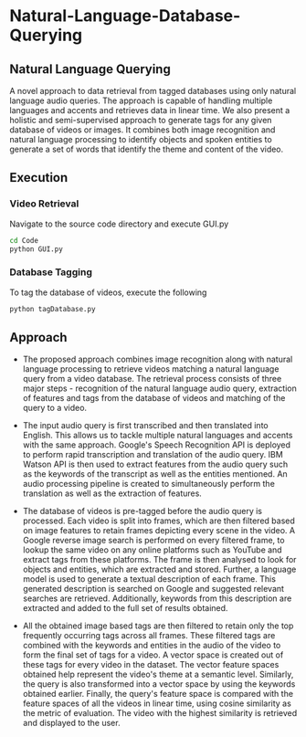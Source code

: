 # Natural-Language-Database-Querying


## Natural Language Querying

A novel approach to data retrieval from tagged databases using only natural language audio queries. The approach is capable of handling multiple languages and accents and retrieves data in linear time. We also present a holistic and semi-supervised approach to generate tags for any given database of videos or images. It combines both image recognition and natural language processing to identify objects and spoken entities to generate a set of words that identify the theme and content of the video.

## Execution

### Video Retrieval

Navigate to the source code directory and execute GUI.py
```sh
cd Code
python GUI.py
```

### Database Tagging

To tag the database of videos, execute the following
```sh
python tagDatabase.py
```

## Approach

* The proposed approach combines image recognition along with natural language processing to
retrieve videos matching a natural language query from a video database. The retrieval
process consists of three major steps - recognition of the natural language audio query,
extraction of features and tags from the database of videos and matching of the query to a video.

* The input audio query is first transcribed and then translated into English. This allows us
to tackle multiple natural languages and accents with the same approach. Google's Speech
Recognition API is deployed to perform rapid transcription and translation of the audio query. IBM Watson API is then used to extract features from the audio query such as the
keywords of the transcript as well as the entities mentioned. An audio processing pipeline is created to simultaneously perform the translation as well as the extraction of features.

* The database of videos is pre-tagged before the audio query is processed. Each video is split into frames, which are then filtered based on image features to retain frames depicting every scene in the video. A Google reverse image search is performed on every filtered frame, to lookup the same video on any online platforms such as YouTube and extract tags from these platforms. The frame is then analysed to look for objects and entities, which are extracted and stored. Further, a language model is used to generate a textual description of each frame. This generated description is searched on Google and suggested relevant searches are retrieved. Additionally, keywords from this description are extracted and added to the full set of results obtained.

* All the obtained image based tags are then filtered to retain only the top frequently occurring tags across all frames. These filtered tags are combined with the keywords and entities in the audio of the video to form the final set of tags for a video. A vector space is created out of these tags for every video in the dataset. The vector feature spaces obtained help represent the video's theme at a semantic level. Similarly, the query is also transformed into a vector space by using the keywords obtained earlier. Finally, the query's feature space is compared with the feature spaces of all the videos in linear time, using cosine similarity as the metric of evaluation. The video with the highest similarity is retrieved and displayed to the user.



